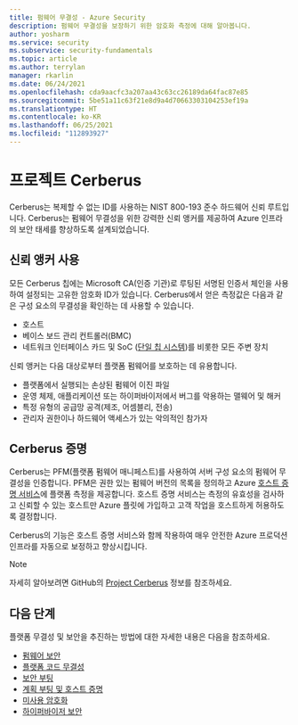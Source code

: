 ```yaml
---
title: 펌웨어 무결성 - Azure Security
description: 펌웨어 무결성을 보장하기 위한 암호화 측정에 대해 알아봅니다.
author: yosharm
ms.service: security
ms.subservice: security-fundamentals
ms.topic: article
ms.author: terrylan
manager: rkarlin
ms.date: 06/24/2021
ms.openlocfilehash: cda9aacfc3a207aa43c63cc26189da64fac87e85
ms.sourcegitcommit: 5be51a11c63f21e8d9a4d70663303104253ef19a
ms.translationtype: HT
ms.contentlocale: ko-KR
ms.lasthandoff: 06/25/2021
ms.locfileid: "112893927"
---
```

# <a name="project-cerberus"></a>프로젝트 Cerberus

Cerberus는 복제할 수 없는 ID를 사용하는 NIST 800-193 준수 하드웨어 신뢰 루트입니다. Cerberus는 펌웨어 무결성을 위한 강력한 신뢰 앵커를 제공하여 Azure 인프라의 보안 태세를 향상하도록 설계되었습니다.

## <a name="enabling-an-anchor-of-trust"></a>신뢰 앵커 사용
모든 Cerberus 칩에는 Microsoft CA(인증 기관)로 루팅된 서명된 인증서 체인을 사용하여 설정되는 고유한 암호화 ID가 있습니다. Cerberus에서 얻은 측정값은 다음과 같은 구성 요소의 무결성을 확인하는 데 사용할 수 있습니다.

- 호스트
- 베이스 보드 관리 컨트롤러(BMC)
- 네트워크 인터페이스 카드 및 SoC ([단일 칩 시스템](https://en.wikipedia.org/wiki/System_on_a_chip))를 비롯한 모든 주변 장치

신뢰 앵커는 다음 대상로부터 플랫폼 펌웨어를 보호하는 데 유용합니다.

- 플랫폼에서 실행되는 손상된 펌웨어 이진 파일
- 운영 체제, 애플리케이션 또는 하이퍼바이저에서 버그를 악용하는 맬웨어 및 해커
- 특정 유형의 공급망 공격(제조, 어셈블리, 전송)
- 관리자 권한이나 하드웨어 액세스가 있는 악의적인 참가자

## <a name="cerberus-attestation"></a>Cerberus 증명
Cerberus는 PFM(플랫폼 펌웨어 매니페스트)를 사용하여 서버 구성 요소의 펌웨어 무결성을 인증합니다. PFM은 권한 있는 펌웨어 버전의 목록을 정의하고 Azure [호스트 증명 서비스](measured-boot-host-attestation.md)에 플랫폼 측정을 제공합니다. 호스트 증명 서비스는 측정의 유효성을 검사하고 신뢰할 수 있는 호스트만 Azure 플릿에 가입하고 고객 작업을 호스트하게 허용하도록 결정합니다.

Cerberus의 기능은 호스트 증명 서비스와 함께 작용하여 매우 안전한 Azure 프로덕션 인프라를 자동으로 보정하고 향상시킵니다.

> [!NOTE]
> 자세히 알아보려면 GitHub의 [Project Cerberus](https://github.com/opencomputeproject/Project_Olympus/tree/master/Project_Cerberus) 정보를 참조하세요.

## <a name="next-steps"></a>다음 단계
플랫폼 무결성 및 보안을 추진하는 방법에 대한 자세한 내용은 다음을 참조하세요.

- [펌웨어 보안](firmware.md)
- [플랫폼 코드 무결성](code-integrity.md)
- [보안 부팅](secure-boot.md)
- [계획 부팅 및 호스트 증명](measured-boot-host-attestation.md)
- [미사용 암호화](encryption-atrest.md)
- [하이퍼바이저 보안](hypervisor.md)